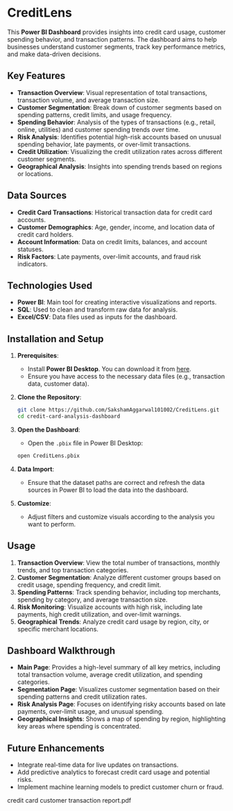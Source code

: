 # CreditLens

This **Power BI Dashboard** provides insights into credit card usage, customer spending behavior, and transaction patterns. The dashboard aims to help businesses understand customer segments, track key performance metrics, and make data-driven decisions.

## Key Features
- **Transaction Overview**: Visual representation of total transactions, transaction volume, and average transaction size.
- **Customer Segmentation**: Break down of customer segments based on spending patterns, credit limits, and usage frequency.
- **Spending Behavior**: Analysis of the types of transactions (e.g., retail, online, utilities) and customer spending trends over time.
- **Risk Analysis**: Identifies potential high-risk accounts based on unusual spending behavior, late payments, or over-limit transactions.
- **Credit Utilization**: Visualizing the credit utilization rates across different customer segments.
- **Geographical Analysis**: Insights into spending trends based on regions or locations.

## Data Sources
- **Credit Card Transactions**: Historical transaction data for credit card accounts.
- **Customer Demographics**: Age, gender, income, and location data of credit card holders.
- **Account Information**: Data on credit limits, balances, and account statuses.
- **Risk Factors**: Late payments, over-limit accounts, and fraud risk indicators.

## Technologies Used
- **Power BI**: Main tool for creating interactive visualizations and reports.
- **SQL**: Used to clean and transform raw data for analysis.
- **Excel/CSV**: Data files used as inputs for the dashboard.

## Installation and Setup

1. **Prerequisites**:
    - Install **Power BI Desktop**. You can download it from [here](https://powerbi.microsoft.com/desktop/).
    - Ensure you have access to the necessary data files (e.g., transaction data, customer data).

2. **Clone the Repository**:
    ```bash
    git clone https://github.com/SakshamAggarwal101002/CreditLens.git
    cd credit-card-analysis-dashboard
    ```

3. **Open the Dashboard**:
    - Open the `.pbix` file in Power BI Desktop:
    ```bash
    open CreditLens.pbix
    ```

4. **Data Import**:
    - Ensure that the dataset paths are correct and refresh the data sources in Power BI to load the data into the dashboard.

5. **Customize**:
    - Adjust filters and customize visuals according to the analysis you want to perform.

## Usage
1. **Transaction Overview**: View the total number of transactions, monthly trends, and top transaction categories.
2. **Customer Segmentation**: Analyze different customer groups based on credit usage, spending frequency, and credit limit.
3. **Spending Patterns**: Track spending behavior, including top merchants, spending by category, and average transaction size.
4. **Risk Monitoring**: Visualize accounts with high risk, including late payments, high credit utilization, and over-limit warnings.
5. **Geographical Trends**: Analyze credit card usage by region, city, or specific merchant locations.

## Dashboard Walkthrough
- **Main Page**: Provides a high-level summary of all key metrics, including total transaction volume, average credit utilization, and spending categories.
- **Segmentation Page**: Visualizes customer segmentation based on their spending patterns and credit utilization rates.
- **Risk Analysis Page**: Focuses on identifying risky accounts based on late payments, over-limit usage, and unusual spending.
- **Geographical Insights**: Shows a map of spending by region, highlighting key areas where spending is concentrated.

## Future Enhancements
- Integrate real-time data for live updates on transactions.
- Add predictive analytics to forecast credit card usage and potential risks.
- Implement machine learning models to predict customer churn or fraud.


credit card customer transaction report.pdf
